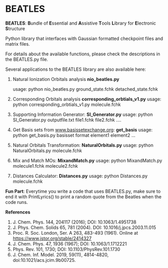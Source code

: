 # BEATLES
**BEATLES**: **B**undle of **E**ssential and **A**ssistive **T**ools **L**ibrary for **E**lectronic **S**tructure

Python library that interfaces with Gaussian formatted checkpoint files and matrix files.

For details about the available functions, please check the descriptions in the BEATLES.py file.

Several applications to the BEATLES library are also available here:

1. Natural Ionization Orbitals analysis **nio_beatles.py** 
   
   usage: python nio_beatles.py ground_state.fchk detached_state.fchk
   
2. Corresponding Orbitals analysis **corresponding_orbtials_v1.py**
   usage: python corresponding_orbtials_v1.py molecule.fchk
   
3. Supporting Information Generator: **SI_Generator.py**
   usage: python SI_Generator.py outputfile.txt file1.fchk file2.fchk ....
   
4. Get Basis sets from www.basissetexchange.org: **get_basis**
   usage: python get_basis.py basisset format element1 element2 ...
   
5. Natural Orbitals Transformation: **NaturalOrbitals.py**
   usage: python NaturalOrbitals.py molecule.fchk
   
6. Mix and Match MOs: **MixandMatch.py**
   usage: python MixandMatch.py molecule1.fchk molecule2.fchk
   
7. Distances Calculator: **Distances.py**
   usage: python Distances.py molecule.fchk
   
**Fun Part**: Everytime you write a code that uses BEATLES.py, make sure to end it with PrintLyrics() to print a random quote from the Beatles when the code runs.


**References**
1. J. Chem. Phys. 144, 204117 (2016); DOI: 10.1063/1.4951738 
2. J. Phys. Chem. Solids 65, 781 (2004). DOI: 10.1016/j.jpcs.2003.11.015
3. Proc. R. Soc. London, Ser. A 263, 483-493 (1961). Online at https://www.jstor.org/stable/2414327
4. J. Chem. Phys. 47, 1936 (1967); DOI: 10.1063/1.1712221
5. Phys. Rev. 101, 1730; DOI: 10.1103/PhysRev.101.1730
6. J. Chem. Inf. Model. 2019, 59(11), 4814-4820, doi:10.1021/acs.jcim.9b00725.

